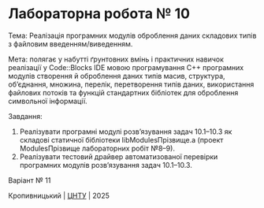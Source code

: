 ﻿# Лабораторна робота № 10

Тема: Реалізація програмних модулів оброблення даних складових типів з файловим введенням/виведенням.

Мета: полягає у набутті ґрунтовних вмінь і практичних навичок реалізації у Code::Blocks IDE мовою програмування С++ програмних модулів створення й оброблення даних типів масив, структура, об’єднання, множина, перелік, перетворення типів даних, використання файлових потоків та функцій стандартних бібліотек для оброблення символьної інформації. 

Завдання:
1. Реалізувати програмні модулі розв’язування задач 10.1–10.3 як складові статичної бібліотеки libModulesПрізвище.а (проект ModulesПрізвище лабораторних робіт №8–9).
2. Реалізувати тестовий драйвер автоматизованої перевірки програмних модулів розв’язування задач 10.1–10.3. 

Варіант № 11


Кропивницький | <a href="http://www.kntu.kr.ua/">ЦНТУ</a> | 2025
